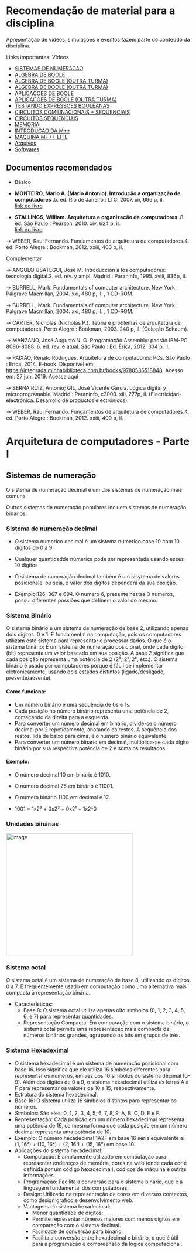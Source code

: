 # Recomendação de material para a disciplina

Apresentação de vídeos, simulações e eventos fazem parte do conteúdo da disciplina.

Links importantes:
Vídeos
- [SISTEMAS DE NUMERACAO](https://youtube.com/watch?v=oc2x1cMQotI&si=EnSIkaIECMiOmarE)
- [ALGEBRA DE BOOLE](https://youtube.com/watch?v=yggVjOwsluw&si=EnSIkaIECMiOmarE)
- [ALGEBRA DE BOOLE (OUTRA TURMA)](https://youtube.com/watch?v=EY04l3ii1Xo&si=EnSIkaIECMiOmarE)
- [ALGEBRA DE BOOLE (OUTRA TURMA)](https://www.youtube.com/watch?v=z5P9MhMY3Pk&t=9142s)
- [APLICACOES DE BOOLE](https://youtube.com/watch?v=jpad5lIH-lo&si=EnSIkaIECMiOmarE)
- [APLICACOES DE BOOLE (OUTRA TURMA)](https://www.youtube.com/watch?v=z5P9MhMY3Pk&t=9142s)
- [TESTANDO EXPRESSOES BOOLEANAS](https://www.youtube.com/watch?v=z5P9MhMY3Pk&t=9142s)
- [CIRCUITOS COMBINACIONAIS + SEQUENCIAIS](https://www.youtube.com/watch?v=aLqED5UCLjI&t=7211s)
- [CIRCUITOS SEQUENCIAIS](https://youtube.com/watch?v=ZX8WASCJpAY&si=EnSIkaIECMiOmarE)
- [MEMORIA](https://www.youtube.com/watch?v=EdBUH_D6QWw)
- [INTRODUCAO DA M++](https://youtube.com/watch?v=ZX8WASCJpAY&si=EnSIkaIECMiOmarE)
- [MAQUINA M+++ LITE](https://youtube.com/watch?v=HqbfzF_YWV8&si=EnSIkaIECMiOmarE)
- [Arquivos](https://furbmy.sharepoint.com/:f:/g/personal/maw_furb_br/Evq1llxNQypHtj1W0RWg4lwBVxgqKqTjt1mh5E0Cf4EdCw?e=f4fjXI)
- [Softwares](https://furbmy.sharepoint.com/:f:/g/personal/maw_furb_br/EvLv0ulbnWxMlu4Eq3POiJcBzk1P8M5adrSDeRP7GtOPw?e=r1zcsJ)

## Documentos recomendados


- Básico

-  **MONTEIRO, Mario A. (Mario Antonio). Introdução a organização de computadores** .5. ed. Rio de Janeiro : LTC, 2007. xii, 696 p, il.  
  [link do livro](https://annas-archive.org/slow_download/10871b9dac4a762777592e9d8b79061a/0/0)

- **STALLINGS, William. Arquitetura e organização de computadores** .8. ed. São Paulo : Pearson, 2010. xiv, 624 p, il.  
  [link do livro](https://annas-archive.org/md5/ea252c1d3efa2c77979d83035cfa816d)
  
-> WEBER, Raul Fernando. Fundamentos de arquitetura de computadores.4. ed. Porto Alegre : Bookman, 2012. xxiii, 400 p, il.

Complementar

-> ANGULO USATEGUI, José M. Introducción a los computadores: tecnología digital.2. ed. rev. y ampl. Madrid : Paraninfo, 1995. xviii, 836p, il.

-> BURRELL, Mark. Fundamentals of computer architecture. New York : Palgrave Macmillan, 2004. xxi, 480 p, il. , 1 CD-ROM.

-> BURRELL, Mark. Fundamentals of computer architecture. New York : Palgrave Macmillan, 2004. xxi, 480 p, il. , 1 CD-ROM.

-> CARTER, Nicholas (Nicholas P.). Teoria e problemas de arquitetura de computadores. Porto Alegre : Bookman, 2003. 240 p, il. (Coleção Schaum).

-> MANZANO, José Augusto N. G. Programação Assembly: padrão IBM-PC 8086-8088. 6. ed. rev. e atual. São Paulo : Ed. Érica, 2012. 334 p, il.

-> PAIXÃO, Renato Rodrigues. Arquitetura de computadores: PCs. São Paulo : Erica, 2014. E-book. Disponível em: https://integrada.minhabiblioteca.com.br/books/9788536518848. Acesso em: 27 jun. 2019. Acesse aqui

-> SERNA RUIZ, Antonio; GIL, José Vicente García. Lógica digital y microprogramable. Madrid : Paraninfo, c2000. xiii, 277p, il. (Electricidad-electrónica. Desarrollo de productos electrónicos).

-> WEBER, Raul Fernando. Fundamentos de arquitetura de computadores.4. ed. Porto Alegre : Bookman, 2012. xxiii, 400 p, il.

# Arquitetura de computadores - Parte I

## Sistemas de numeração

O sistema de numeração decimal é um dos sistemas de numeração mais comuns.

Outros sistemas de numeração populares incluem sistemas de numeração binarios.

###  Sistema de numeração decimal 

- O sistema numerico decimal é um sistema numerico base 10 com 10 digitos do 0 a 9
- Qualquer quantidadde númerica pode ser representada usando esses 10 digitos
- O sistema de numeração decimal também é um sisytema de valores posicionale. ou seja, o valor dos digitos dependerá da sua posição.

- Exemplo:126, 367 e 694. O numero 6, presente nestes 3 numeros, possui diferentes possiões que definem o valor do mesmo.

### Sistema Binário

O sistema binário é um sistema de numeração de base 2, utilizando apenas dois dígitos: 0 e 1. É fundamental na computação, pois os computadores utilizam este sistema para representar e processar dados. 
O que é o sistema binário:
É um sistema de numeração posicional, onde cada dígito (bit) representa um valor baseado em sua posição. 
A base 2 significa que cada posição representa uma potência de 2 (2⁰, 2¹, 2², etc.). 
O sistema binário é usado por computadores porque é fácil de implementar eletronicamente, usando dois estados distintos (ligado/desligado, presente/ausente). 

#### Como funciona:
- Um número binário é uma sequência de 0s e 1s. 
- Cada posição no número binário representa uma potência de 2, começando da direita para a esquerda. 
- Para converter um número decimal em binário, divide-se o número decimal por 2 repetidamente, anotando os restos. A sequência dos restos, lida de baixo para cima, é o número binário equivalente. 
- Para converter um número binário em decimal, multiplica-se cada dígito binário por sua respectiva potência de 2 e soma os resultados. 
#### Exemplo:
- O número decimal 10 em binário é 1010.
- O número decimal 25 em binário é 11001.
- O número binário 1100 em decimal é 12. 

- 1001 = 1x2³ + 0x2² + 0x2¹ + 1x2^0

### Unidades binárias

<img width="347" height="333" alt="image" src="https://github.com/user-attachments/assets/d887821d-bb0b-43d7-95e7-982ae3e97839" />


### Sistema octal 
O sistema octal é um sistema de numeração de base 8, utilizando os dígitos 0 a 7. É frequentemente usado em computação como uma alternativa mais compacta à representação binária. 
- Características:
  - Base 8:
O sistema octal utiliza apenas oito símbolos (0, 1, 2, 3, 4, 5, 6, e 7) para representar quantidades. 
  - Representação Compacta:
Em comparação com o sistema binário, o sistema octal permite uma representação mais compacta de números binários grandes, agrupando os bits em grupos de três. 
  
### Sistema Hexadeximal

- O sistema hexadecimal é um sistema de numeração posicional com base 16. Isso significa que ele utiliza 16 símbolos diferentes para representar os números, em vez dos 10 símbolos do sistema decimal (0-9). Além dos dígitos de 0 a 9, o sistema hexadecimal utiliza as letras A a F para representar os valores de 10 a 15, respectivamente. 
- Estrutura do sistema hexadecimal: 
- Base 16: O sistema utiliza 16 símbolos distintos para representar os números. 
- Símbolos: São eles: 0, 1, 2, 3, 4, 5, 6, 7, 8, 9, A, B, C, D, E e F. 
- Representação: Cada posição em um número hexadecimal representa uma potência de 16, da mesma forma que cada posição em um número decimal representa uma potência de 10. 
- Exemplo:
O número hexadecimal 1A2F em base 16 seria equivalente a: (1, 16³) + (10, 16²) + (2, 16¹) + (15, 16⁰) em base 10.
- Aplicações do sistema hexadecimal:
  - Computação:
É amplamente utilizado em computação para representar endereços de memória, cores na web (onde cada cor é definida por um código hexadecimal), códigos de máquina e outras informações. 
  - Programação:
Facilita a conversão para o sistema binário, que é a linguagem fundamental dos computadores. 
  - Design:
Utilizado na representação de cores em diversos contextos, como design gráfico e desenvolvimento web. 
  - Vantagens do sistema hexadecimal:
    - Menor quantidade de dígitos:
    - Permite representar números maiores com menos dígitos em comparação com o sistema decimal. 
    - Facilidade de conversão para binário:
    - Facilita a conversão entre hexadecimal e binário, o que é útil para a programação e compreensão da lógica computacional. 
